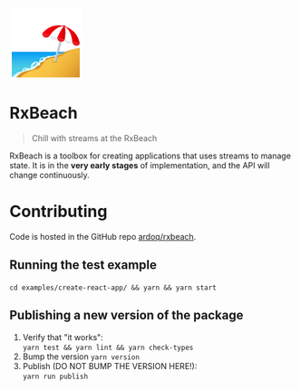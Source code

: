 ![Beach with umbrella](docs/beach_with_umbrella.png)

# RxBeach
> Chill with streams at the RxBeach

RxBeach is a toolbox for creating applications that uses streams to manage
state. It is in the **very early stages** of implementation, and the API will
change continuously.


# Contributing
Code is hosted in the GitHub repo [ardoq/rxbeach](https://github.com/ardoq/rxbeach).

## Running the test example
`cd examples/create-react-app/ && yarn && yarn start`

## Publishing a new version of the package
1. Verify that "it works":  
   `yarn test && yarn lint && yarn check-types`
2. Bump the version
   `yarn version`
2. Publish (DO NOT BUMP THE VERSION HERE!):  
   `yarn run publish`
